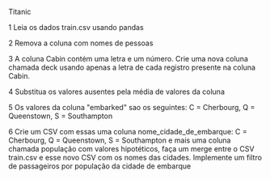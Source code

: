 Titanic

1 Leia os dados train.csv usando pandas

2 Remova a coluna com nomes de pessoas

3 A coluna Cabin contém uma letra e um número. Crie uma nova coluna chamada deck usando apenas a letra de cada registro presente na coluna Cabin.

4 Substitua os valores ausentes pela média de valores da coluna

5 Os valores da coluna "embarked" sao os seguintes: C = Cherbourg, Q = Queenstown, S = Southampton

6 Crie um CSV com essas uma coluna nome_cidade_de_embarque: C = Cherbourg, Q = Queenstown, S = Southampton e mais uma coluna chamada população com valores hipotéticos, faça um merge entre o CSV train.csv e esse novo CSV com os nomes das cidades. Implemente um filtro de passageiros por população da cidade de embarque

